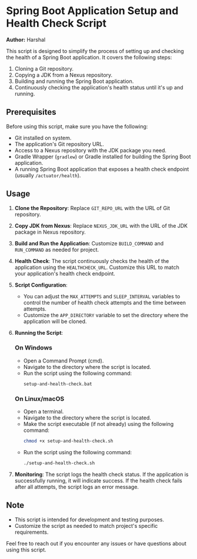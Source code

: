 # Spring Boot Application Setup and Health Check Script

**Author:** Harshal

This script is designed to simplify the process of setting up and checking the health of a Spring Boot application. It covers the following steps:

1. Cloning a Git repository.
2. Copying a JDK from a Nexus repository.
3. Building and running the Spring Boot application.
4. Continuously checking the application's health status until it's up and running.

## Prerequisites

Before using this script, make sure you have the following:

- Git installed on system.
- The application's Git repository URL.
- Access to a Nexus repository with the JDK package you need.
- Gradle Wrapper (`gradlew`) or Gradle installed for building the Spring Boot application.
- A running Spring Boot application that exposes a health check endpoint (usually `/actuator/health`).

## Usage

1. **Clone the Repository**: Replace `GIT_REPO_URL` with the URL of Git repository.

2. **Copy JDK from Nexus**: Replace `NEXUS_JDK_URL` with the URL of the JDK package in Nexus repository.

3. **Build and Run the Application**: Customize `BUILD_COMMAND` and `RUN_COMMAND` as needed for project.

4. **Health Check**: The script continuously checks the health of the application using the `HEALTHCHECK_URL`. Customize this URL to match your application's health check endpoint.

5. **Script Configuration**:
   - You can adjust the `MAX_ATTEMPTS` and `SLEEP_INTERVAL` variables to control the number of health check attempts and the time between attempts.
   - Customize the `APP_DIRECTORY` variable to set the directory where the application will be cloned.

6. **Running the Script**:

   ### On Windows
   
   - Open a Command Prompt (cmd).
   - Navigate to the directory where the script is located.
   - Run the script using the following command:
     ```batch
     setup-and-health-check.bat
     ```

   ### On Linux/macOS

   - Open a terminal.
   - Navigate to the directory where the script is located.
   - Make the script executable (if not already) using the following command:
     ```bash
     chmod +x setup-and-health-check.sh
     ```
   - Run the script using the following command:
     ```bash
     ./setup-and-health-check.sh
     ```

7. **Monitoring**: The script logs the health check status. If the application is successfully running, it will indicate success. If the health check fails after all attempts, the script logs an error message.

## Note

- This script is intended for development and testing purposes.
- Customize the script as needed to match project's specific requirements.

Feel free to reach out if you encounter any issues or have questions about using this script.

